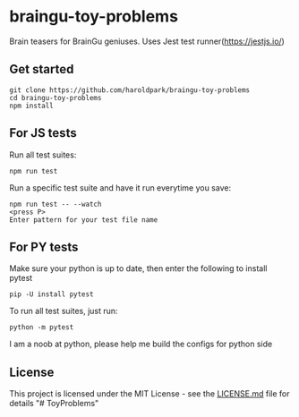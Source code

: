 # braingu-toy-problems

Brain teasers for BrainGu geniuses. Uses Jest test runner(https://jestjs.io/)

## Get started

```
git clone https://github.com/haroldpark/braingu-toy-problems
cd braingu-toy-problems
npm install
```

## For JS tests

Run all test suites:

```
npm run test
```

Run a specific test suite and have it run everytime you save:

```
npm run test -- --watch
<press P>
Enter pattern for your test file name
```

## For PY tests

Make sure your python is up to date, then enter the following to install pytest

```
pip -U install pytest
```

To run all test suites, just run:

```
python -m pytest
```

I am a noob at python, please help me build the configs for python side

## License

This project is licensed under the MIT License - see the [LICENSE.md](LICENSE.md) file for details
"# ToyProblems" 
